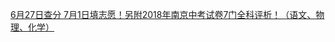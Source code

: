   
[6月27日查分 7月1日填志愿！另附2018年南京中考试卷7门全科评析！（语文、物理、化学）](http://www.dianyue.me/archives/836/98qxyu0gespvrbpb/)